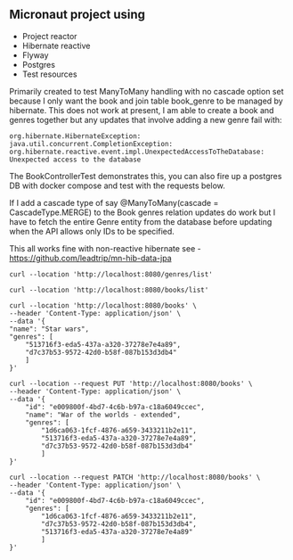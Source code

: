 ## Micronaut project using
* Project reactor
* Hibernate reactive
* Flyway
* Postgres
* Test resources

Primarily created to test ManyToMany handling with no cascade option set because I only want the book and join table book_genre to be managed by hibernate.
This does not work at present, I am able to create a book and genres together but any updates that involve adding a new genre fail with:

`org.hibernate.HibernateException: java.util.concurrent.CompletionException: org.hibernate.reactive.event.impl.UnexpectedAccessToTheDatabase: Unexpected access to the database`

The BookControllerTest demonstrates this, you can also fire up a postgres DB with docker compose and test with the requests below.

If I add a cascade type of say @ManyToMany(cascade = CascadeType.MERGE) to the Book genres relation updates do work but I have to fetch the entire Genre entity from the database before updating when the API allows only IDs to be specified.

This all works fine with non-reactive hibernate see - https://github.com/leadtrip/mn-hib-data-jpa



`curl --location 'http://localhost:8080/genres/list'`

`curl --location 'http://localhost:8080/books/list'`

````
curl --location 'http://localhost:8080/books' \
--header 'Content-Type: application/json' \
--data '{
"name": "Star wars",
"genres": [
    "513716f3-eda5-437a-a320-37278e7e4a89",
    "d7c37b53-9572-42d0-b58f-087b153d3db4"
    ]
}'
````


````
curl --location --request PUT 'http://localhost:8080/books' \
--header 'Content-Type: application/json' \
--data '{
    "id": "e009800f-4bd7-4c6b-b97a-c18a6049ccec",
    "name": "War of the worlds - extended",
    "genres": [
        "1d6ca063-1fcf-4876-a659-3433211b2e11",
        "513716f3-eda5-437a-a320-37278e7e4a89",
        "d7c37b53-9572-42d0-b58f-087b153d3db4"
        ]
}'
````


````
curl --location --request PATCH 'http://localhost:8080/books' \
--header 'Content-Type: application/json' \
--data '{
    "id": "e009800f-4bd7-4c6b-b97a-c18a6049ccec",
    "genres": [
        "1d6ca063-1fcf-4876-a659-3433211b2e11",
        "d7c37b53-9572-42d0-b58f-087b153d3db4",
        "513716f3-eda5-437a-a320-37278e7e4a89"
        ]
}'
````